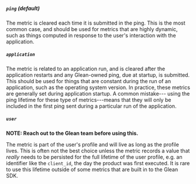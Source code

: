 ##### `ping` _(default)_

The metric is cleared each time it is submitted in the ping. This is the most common case,
and should be used for metrics that are highly dynamic, such as things computed
in response to the user's interaction with the application.

##### `application`

The metric is related to an application run, and is cleared after the application restarts
and any Glean-owned ping, due at startup, is submitted. This should be used for things
that are constant during the run of an application, such as the operating system version.
In practice, these metrics are generally set during application startup.  A common mistake---
using the ping lifetime for these type of metrics---means that they will only be included
in the first ping sent during a particular run of the application.

##### `user`

**NOTE: Reach out to the Glean team before using this.**

The metric is part of the user's profile and will live as long as the profile lives.
This is often not the best choice unless the metric records a value that _really_ needs
to be persisted for the full lifetime of the user profile, e.g. an identifier like the `client_id`,
the day the product was first executed. It is rare to use this lifetime outside of some metrics
that are built in to the Glean SDK.
